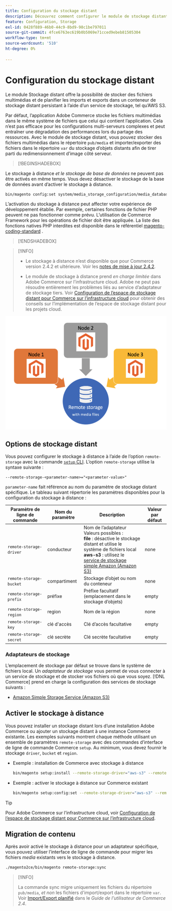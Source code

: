 ```yaml
---
title: Configuration du stockage distant
description: Découvrez comment configurer le module de stockage distant pour l’application Commerce sur site.
feature: Configuration, Storage
exl-id: 0428f889-46b0-44c9-8bd9-98c1be797011
source-git-commit: 4fce6763ec619b0b5069e71cced9ebeb81505304
workflow-type: tm+mt
source-wordcount: '510'
ht-degree: 0%

---
```


# Configuration du stockage distant

Le module Stockage distant offre la possibilité de stocker des fichiers multimédias et de planifier les imports et exports dans un conteneur de stockage distant persistant à l’aide d’un service de stockage, tel qu’AWS S3.

Par défaut, l’application Adobe Commerce stocke les fichiers multimédias dans le même système de fichiers que celui qui contient l’application. Cela n’est pas efficace pour les configurations multi-serveurs complexes et peut entraîner une dégradation des performances lors du partage des ressources. Avec le module de stockage distant, vous pouvez stocker des fichiers multimédias dans le répertoire `pub/media` et importer/exporter des fichiers dans le répertoire `var` du stockage d’objets distants afin de tirer parti du redimensionnement d’image côté serveur.

>[!BEGINSHADEBOX]

Le stockage à distance _et le stockage de base de données_ ne peuvent pas être activés en même temps. Vous devez désactiver le stockage de la base de données avant d’activer le stockage à distance.

```bash
bin/magento config:set system/media_storage_configuration/media_database 0
```

L’activation du stockage à distance peut affecter votre expérience de développement établie. Par exemple, certaines fonctions de fichier PHP peuvent ne pas fonctionner comme prévu. L’utilisation de Commerce Framework pour les opérations de fichier doit être appliquée. La liste des fonctions natives PHP interdites est disponible dans le référentiel [magento-coding-standard](https://github.com/magento/magento-coding-standard/blob/develop/Magento2/Sniffs/Functions/DiscouragedFunctionSniff.php) .

>[!ENDSHADEBOX]

>[!INFO]
>
>- Le stockage à distance n’est disponible que pour Commerce version 2.4.2 et ultérieure. Voir les [notes de mise à jour 2.4.2](https://devdocs.magento.com/guides/v2.4/release-notes/open-source-2-4-2.html).
>
>- Le module de stockage à distance prend _en charge limitée_ dans Adobe Commerce sur l’infrastructure cloud. Adobe ne peut pas résoudre entièrement les problèmes liés au service d’adaptateur de stockage tiers. Voir [Configuration de l’espace de stockage distant pour Commerce sur l’infrastructure cloud](cloud-support.md) pour obtenir des conseils sur l’implémentation de l’espace de stockage distant pour les projets cloud.

![image de schéma](../../assets/configuration/remote-storage-schema.png)

## Options de stockage distant

Vous pouvez configurer le stockage à distance à l’aide de l’option `remote-storage` avec la commande [`setup` CLI](../../installation/tutorials/deployment.md). L’option `remote-storage` utilise la syntaxe suivante :

```text
--remote-storage-<parameter-name>="<parameter-value>"
```

`parameter-name` fait référence au nom du paramètre de stockage distant spécifique. Le tableau suivant répertorie les paramètres disponibles pour la configuration du stockage à distance :

| Paramètre de ligne de commande | Nom du paramètre | Description | Valeur par défaut |
|--- |--- |--- |--- |
| `remote-storage-driver` | conducteur | Nom de l’adaptateur<br>Valeurs possibles :<br>**file** : désactive le stockage distant et utilise le système de fichiers local <br>**aws-s3** : utilisez le [service de stockage simple Amazon (Amazon S3)](remote-storage-aws-s3.md) | none |
| `remote-storage-bucket` | compartiment | Stockage d’objet ou nom du conteneur | none |
| `remote-storage-prefix` | préfixe | Préfixe facultatif (emplacement dans le stockage d’objets) | empty |
| `remote-storage-region` | region | Nom de la région | none |
| `remote-storage-key` | clé d&#39;accès | Clé d’accès facultative | empty |
| `remote-storage-secret` | clé secrète | Clé secrète facultative | empty |

### Adaptateurs de stockage

L’emplacement de stockage par défaut se trouve dans le système de fichiers local. Un _adaptateur de stockage_ vous permet de vous connecter à un service de stockage et de stocker vos fichiers où que vous soyez. [!DNL Commerce] prend en charge la configuration des services de stockage suivants :

- [Amazon Simple Storage Service (Amazon S3)](remote-storage-aws-s3.md)

## Activer le stockage à distance

Vous pouvez installer un stockage distant lors d’une installation Adobe Commerce ou ajouter un stockage distant à une instance Commerce existante. Les exemples suivants montrent chaque méthode utilisant un ensemble de paramètres `remote-storage` avec des commandes d’interface de ligne de commande Commerce `setup`. Au minimum, vous devez fournir le stockage `driver`, `bucket` et `region`.

- Exemple : installation de Commerce avec stockage à distance

  ```bash
  bin/magento setup:install --remote-storage-driver="aws-s3" --remote-storage-bucket="myBucket" --remote-storage-region="us-east-1"
  ```

- Exemple : activer le stockage à distance sur Commerce existant

  ```bash
  bin/magento setup:config:set --remote-storage-driver="aws-s3" --remote-storage-bucket="myBucket" --remote-storage-region="us-east-1"
  ```

>[!TIP]
>
>Pour Adobe Commerce sur l’infrastructure cloud, voir [Configuration de l’espace de stockage distant pour Commerce sur l’infrastructure cloud](cloud-support.md).

## Migration de contenu

Après avoir activé le stockage à distance pour un adaptateur spécifique, vous pouvez utiliser l’interface de ligne de commande pour migrer les fichiers _media_ existants vers le stockage à distance.

```bash
./magento2ce/bin/magento remote-storage:sync
```

>[!INFO]
>
>La commande sync migre uniquement les fichiers du répertoire `pub/media`, _et non_ les fichiers d&#39;import/export dans le répertoire `var`. Voir [Import/Export planifié](https://experienceleague.adobe.com/docs/commerce-admin/systems/data-transfer/data-scheduled-import-export.html) dans le _Guide de l’utilisateur de Commerce 2.4_.

<!-- link definitions -->

[import-export]: https://docs.magento.com/user-guide/system/data-scheduled-import-export.html
